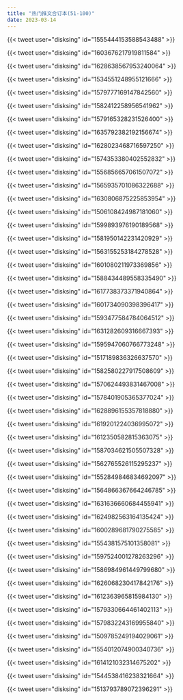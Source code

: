 ```yaml
---
title: "热门推文合订本(51-100)"
date: 2023-03-14
---
```


{{< tweet user="disksing" id="1555444153588543488" >}}

{{< tweet user="disksing" id="1603676217919811584" >}}

{{< tweet user="disksing" id="1628638567953240064" >}}

{{< tweet user="disksing" id="1534551248955121666" >}}

{{< tweet user="disksing" id="1579777169147842560" >}}

{{< tweet user="disksing" id="1582412258956541962" >}}

{{< tweet user="disksing" id="1579165328231526400" >}}

{{< tweet user="disksing" id="1635792382192156674" >}}

{{< tweet user="disksing" id="1628023468716597250" >}}

{{< tweet user="disksing" id="1574353380402552832" >}}

{{< tweet user="disksing" id="1556856657061507072" >}}

{{< tweet user="disksing" id="1565935701086322688" >}}

{{< tweet user="disksing" id="1630806875225853954" >}}

{{< tweet user="disksing" id="1506108424987181060" >}}

{{< tweet user="disksing" id="1599893976190189568" >}}

{{< tweet user="disksing" id="1581950142231420929" >}}

{{< tweet user="disksing" id="1563155253184278528" >}}

{{< tweet user="disksing" id="1601080211973369856" >}}

{{< tweet user="disksing" id="1588434489558335490" >}}

{{< tweet user="disksing" id="1617738373371940864" >}}

{{< tweet user="disksing" id="1601734090398396417" >}}

{{< tweet user="disksing" id="1593477584784064512" >}}

{{< tweet user="disksing" id="1631282609316667393" >}}

{{< tweet user="disksing" id="1595947060766773248" >}}

{{< tweet user="disksing" id="1517189836326637570" >}}

{{< tweet user="disksing" id="1582580227917508609" >}}

{{< tweet user="disksing" id="1570624493831467008" >}}

{{< tweet user="disksing" id="1578401905365377024" >}}

{{< tweet user="disksing" id="1628896155357818880" >}}

{{< tweet user="disksing" id="1619201224036995072" >}}

{{< tweet user="disksing" id="1612350582815363075" >}}

{{< tweet user="disksing" id="1587034621505507328" >}}

{{< tweet user="disksing" id="1562765526115295237" >}}

{{< tweet user="disksing" id="1552849846834692097" >}}

{{< tweet user="disksing" id="1564866367664246785" >}}

{{< tweet user="disksing" id="1631636660684455941" >}}

{{< tweet user="disksing" id="1624982563164135424" >}}

{{< tweet user="disksing" id="1600289681790275585" >}}

{{< tweet user="disksing" id="1554381575101358081" >}}

{{< tweet user="disksing" id="1597524001278263296" >}}

{{< tweet user="disksing" id="1586984961449799680" >}}

{{< tweet user="disksing" id="1626068230417842176" >}}

{{< tweet user="disksing" id="1612363965815984130" >}}

{{< tweet user="disksing" id="1579330664461402113" >}}

{{< tweet user="disksing" id="1579832243169955840" >}}

{{< tweet user="disksing" id="1509785249194029061" >}}

{{< tweet user="disksing" id="1554012074900340736" >}}

{{< tweet user="disksing" id="1614121032314675202" >}}

{{< tweet user="disksing" id="1544538416238321664" >}}

{{< tweet user="disksing" id="1513793789072396291" >}}
